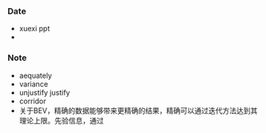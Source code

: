 ### Date
- xuexi ppt
- 

### Note
- aequately
- variance
- unjustify justify
- corridor
- 关于BEV，精确的数据能够带来更精确的结果，精确可以通过迭代方法达到其理论上限。先验信息，通过